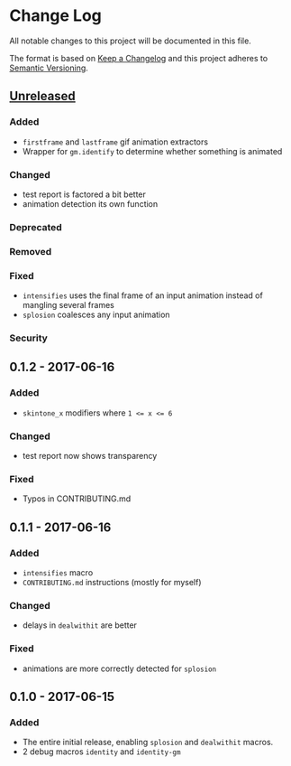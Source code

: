 # Change Log
All notable changes to this project will be documented in this file.

The format is based on [Keep a Changelog](http://keepachangelog.com/)
and this project adheres to [Semantic Versioning](http://semver.org/).

## [Unreleased]
### Added
- `firstframe` and `lastframe` gif animation extractors
- Wrapper for `gm.identify` to determine whether something is animated

### Changed
- test report is factored a bit better
- animation detection its own function

### Deprecated

### Removed

### Fixed
- `intensifies` uses the final frame of an input animation instead of mangling several frames
- `splosion` coalesces any input animation

### Security


## 0.1.2 - 2017-06-16
### Added
- `skintone_x` modifiers where `1 <= x <= 6`

### Changed
- test report now shows transparency

### Fixed
- Typos in CONTRIBUTING.md


## 0.1.1 - 2017-06-16
### Added
- `intensifies` macro
- `CONTRIBUTING.md` instructions (mostly for myself)

### Changed
- delays in `dealwithit` are better

### Fixed
- animations are more correctly detected for `splosion`

## 0.1.0 - 2017-06-15
### Added
- The entire initial release, enabling `splosion` and `dealwithit` macros.
- 2 debug macros `identity` and `identity-gm`

[Unreleased]: https://github.com/ifreecarve/macramoji/compare/v0.1.2...HEAD
[0.1.2]: https://github.com/ifreecarve/macramoji/compare/v0.1.1...v0.1.2
[0.1.1]: https://github.com/ifreecarve/macramoji/compare/v0.1.0...v0.1.1
